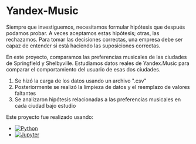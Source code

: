 # Yandex-Music
Siempre que investiguemos, necesitamos formular hipótesis que después podamos probar. A veces aceptamos estas hipótesis; otras, las rechazamos. Para tomar las decisiones correctas, una empresa debe ser capaz de entender si está haciendo las suposiciones correctas.

En este proyecto, comparamos las preferencias musicales de las ciudades de Springfield y Shelbyville. Estudiamos datos reales de Yandex.Music para comparar el comportamiento del usuario de esas dos ciudades.

1. Se hizó la carga de los datos usando un archivo ".csv"
2. Posteriormente se realizó la limpieza de datos y el reemplazo de valores faltantes
3. Se analizaron hipótesis relacionadas a las preferencias musicales en cada ciudad bajo estudio

Este proyecto fue realizado usando:
- [![Python](https://img.shields.io/badge/Python-yellow?style=for-the-badge&logo=python&logoColor=white&labelColor=101010)]()
- [![Jupyter](https://img.shields.io/badge/Jupyter_Notebook-F37626?style=for-the-badge&logo=jupyter&logoColor=F37626&labelColor=101010)]()
